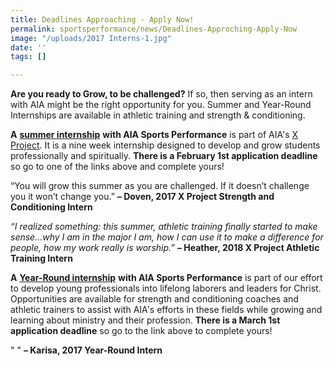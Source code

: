 ```yaml
---
title: Deadlines Approaching - Apply Now!
permalink: sportsperformance/news/Deadlines-Approching-Apply-Now
image: "/uploads/2017 Interns-1.jpg"
date: ''
tags: []

---
```

**Are you ready to Grow, to be challenged?** If so, then serving as an intern with AIA might be the right opportunity for you. Summer and Year-Round Internships are available in athletic training and strength & conditioning. 

**A** [**summer internship**](https://goaia.org/sportsperformance/get-involved/students) **with AIA Sports Performance** is part of AIA's [X Project](https://goaia.org/opportunity/x-project). It is a nine week internship designed to develop and grow students professionally and spiritually. **There is a February 1st application deadline** so go to one of the links above and complete yours!

“You will grow this summer as you are challenged. If it doesn’t challenge you it won’t change you.” **_–_ Doven, 2017 X Project Strength and Conditioning Intern**

_“I realized something: this summer, athletic training finally started to make sense…why I am in the major I am, how I can use it to make a difference for people, how my work really is worship.”_  **– Heather, 2018 X Project Athletic Training Intern**

**A** [**Year-Round internship**](http://sportsperformance.goaia.org/sportsperformance/get-involved/staff) **with AIA Sports Performance** is part of our effort to develop young professionals into lifelong laborers and leaders for Christ. Opportunities are available for strength and conditioning coaches and athletic trainers to assist with AIA's efforts in these fields while growing and learning about ministry and their profession. **There is a March 1st application deadline** so go to the link above to complete yours! 

" " **– Karisa, 2017 Year-Round Intern** 